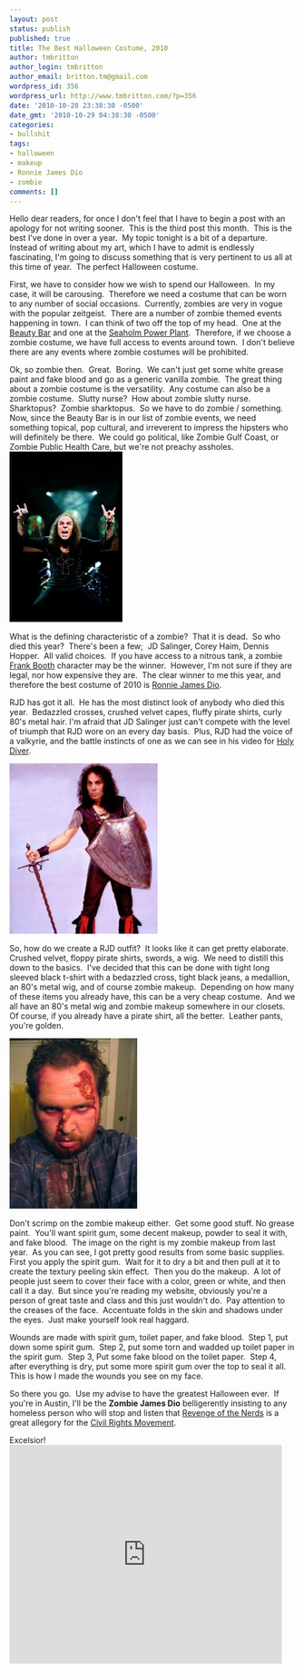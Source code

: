 ```yaml
---
layout: post
status: publish
published: true
title: The Best Halloween Costume, 2010
author: tmbritton
author_login: tmbritton
author_email: britton.tm@gmail.com
wordpress_id: 356
wordpress_url: http://www.tmbritton.com/?p=356
date: '2010-10-28 23:38:30 -0500'
date_gmt: '2010-10-29 04:38:30 -0500'
categories:
- bullshit
tags:
- halloween
- makeup
- Ronnie James Dio
- zombie
comments: []
---
```

<p>Hello dear readers, for once I don't feel that I have to begin a post with an apology for not writing sooner.  This is the third post this month.  This is the best I've done in over a year.  My topic tonight is a bit of a departure.  Instead of writing about my art, which I have to admit is endlessly fascinating, I'm going to discuss something that is very pertinent to us all at this time of year.  The perfect Halloween costume.</p>
<p>First, we have to consider how we wish to spend our Halloween.  In my case, it will be carousing.  Therefore we need a costume that can be worn to any number of social occasions.  Currently, zombies are very in vogue with the popular zeitgeist.  There are a number of zombie themed events happening in town.  I can think of two off the top of my head.  One at the <a href="http://do512.com/event/2010/10/30/zombie-prom-w-dj-mel-more">Beauty Bar</a> and one at the <a href="http://do512.com/event/2010/10/30/zombie-ball-presented-do512-sustainable-waves">Seaholm Power Plant</a>.  Therefore, if we choose a zombie costume, we have full access to events around town.  I don't believe there are any events where zombie costumes will be prohibited.</p>
<p>Ok, so zombie then.  Great.  Boring.  We can't just get some white grease paint and fake blood and go as a generic vanilla zombie.  The great thing about a zombie costume is the versatility.  Any costume can also be a zombie costume.  Slutty nurse?  How about zombie slutty nurse.  Sharktopus?  Zombie sharktopus.  So we have to do zombie / something.  Now, since the Beauty Bar is in our list of zombie events, we need something topical, pop cultural, and irreverent to impress the hipsters who will definitely be there.  We could go political, like Zombie Gulf Coast, or Zombie Public Health Care, but we're not preachy assholes.<br />
<a href="/assets/img/2010/10/ronnie-james-dio.jpg"><img class="size-medium wp-image-357 float-right" title="ronnie-james-dio" src="/assets/img/2010/10/ronnie-james-dio-199x300.jpg" alt="Ronnie James Dio" width="199" height="300" /></a></p>
<p>What is the defining characteristic of a zombie?  That it is dead.  So who died this year?  There's been a few;  JD Salinger, Corey Haim, Dennis Hopper.  All valid choices.  If you have access to a nitrous tank, a zombie <a href="http://en.wikipedia.org/wiki/Frank_Booth_%28Blue_Velvet%29">Frank Booth</a> character may be the winner.  However, I'm not sure if they are legal, nor how expensive they are.  The clear winner to me this year, and therefore the best costume of 2010 is <a href="http://en.wikipedia.org/wiki/Ronnie_James_Dio">Ronnie James Dio</a>.</p>
<p>RJD has got it all.  He has the most distinct look of anybody who died this year.  Bedazzled crosses, crushed velvet capes, fluffy pirate shirts, curly 80's metal hair. I'm afraid that JD Salinger just can't compete with the level of triumph that RJD wore on an every day basis.  Plus, RJD had the voice of a valkyrie, and the battle instincts of one as we can see in his video for <a href="http://www.youtube.com/watch?v=64coD-rx9sk">Holy Diver</a>.</p>
<p><a href="/assets/img/2010/10/ronnie-james-dio-3.jpg"><img class="size-medium wp-image-362 float-right" title="ronnie-james-dio-3" src="/assets/img/2010/10/ronnie-james-dio-3-261x300.jpg" alt="Ronnie James Dio" width="261" height="300" /></a></p>
<p>So, how do we create a RJD outfit?  It looks like it can get pretty elaborate.  Crushed velvet, floppy pirate shirts, swords, a wig.  We need to distill this down to the basics.  I've decided that this can be done with tight long sleeved black t-shirt with a bedazzled cross, tight black jeans, a medallion, an 80's metal wig, and of course zombie makeup.  Depending on how many of these items you already have, this can be a very cheap costume.  And we all have an 80's metal wig and zombie makeup somewhere in our closets.  Of course, if you already have a pirate shirt, all the better.  Leather pants, you're golden.</p>
<p><a href="/assets/img/2010/10/16131_162881813169_622488169_2938727_5139273_n.jpg"><img class="size-medium wp-image-366 float-right" title="16131_162881813169_622488169_2938727_5139273_n" src="/assets/img/2010/10/16131_162881813169_622488169_2938727_5139273_n-225x300.jpg" alt="Zombie Makeup" width="225" height="300" /></a></p>
<p>Don't scrimp on the zombie makeup either.  Get some good stuff. No grease paint.  You'll want spirit gum, some decent makeup, powder to seal it with, and fake blood.  The image on the right is my zombie makeup from last year.  As you can see, I got pretty good results from some basic supplies.  First you apply the spirit gum.  Wait for it to dry a bit and then pull at it to create the textury peeling skin effect.  Then you do the makeup.  A lot of people just seem to cover their face with a color, green or white, and then call it a day.  But since you're reading my website, obviously you're a person of great taste and class and this just wouldn't do.  Pay attention to the creases of the face.  Accentuate folds in the skin and shadows under the eyes.  Just make yourself look real haggard.</p>
<p>Wounds are made with spirit gum, toilet paper, and fake blood.  Step 1, put down some spirit gum.  Step 2, put some torn and wadded up toilet paper in the spirit gum.  Step 3, Put some fake blood on the toilet paper.  Step 4, after everything is dry, put some more spirit gum over the top to seal it all.  This is how I made the wounds you see on my face.</p>
<p>So there you go.  Use my advise to have the greatest Halloween ever.  If you're in Austin, I'll be the <strong>Zombie James Dio</strong> belligerently insisting to any homeless person who will stop and listen that <a href="http://www.imdb.com/title/tt0088000/">Revenge of the Nerds</a> is a great allegory for the <a href="http://en.wikipedia.org/wiki/African-American_Civil_Rights_Movement_%281955%E2%80%931968%29">Civil Rights Movement</a>.</p>
<p>Excelsior!<br />
<object classid="clsid:d27cdb6e-ae6d-11cf-96b8-444553540000" width="480" height="385" codebase="http://download.macromedia.com/pub/shockwave/cabs/flash/swflash.cab#version=6,0,40,0"><param name="allowFullScreen" value="true" /><param name="allowscriptaccess" value="always" /><param name="src" value="http://www.youtube.com/v/64coD-rx9sk?fs=1&amp;hl=en_US" /><embed type="application/x-shockwave-flash" width="480" height="385" src="http://www.youtube.com/v/64coD-rx9sk?fs=1&amp;hl=en_US" allowscriptaccess="always" allowfullscreen="true"></embed></object></p>
